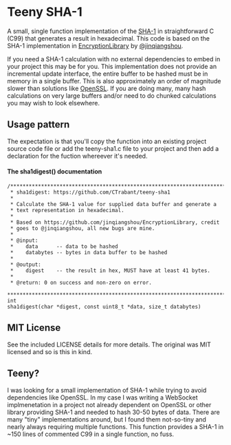 # Teeny SHA-1

A small, single function implementation of the
[SHA-1](https://en.wikipedia.org/wiki/SHA-1) in straightforward C
(C99) that generates a result in hexadecimal.  This code is based on
the SHA-1 implementation in
[EncryptionLibrary](https://github.com/jinqiangshou/EncryptionLibrary)
by [@jinqiangshou](https://github.com/jinqiangshou).

If you need a SHA-1 calculation with no external dependencies to embed
in your project this may be for you.  This implementation does not
provide an incremental update interface, the entire buffer to be
hashed must be in memory in a single buffer.  This is also
approximately an order of magnitude slower than solutions like
[OpenSSL](https://www.openssl.org/).  If you are doing many, many hash
calculations on very large buffers and/or need to do chunked
calculations you may wish to look elsewhere.

## Usage pattern

The expectation is that you'll copy the function into an existing
project source code file or add the teeny-sha1.c file to your project
and then add a declaration for the fuction whereever it's needed.

#### The sha1digest() documentation
```
/*******************************************************************************
 * sha1digest: https://github.com/CTrabant/teeny-sha1
 *
 * Calculate the SHA-1 value for supplied data buffer and generate a
 * text representation in hexadecimal.
 *
 * Based on https://github.com/jinqiangshou/EncryptionLibrary, credit
 * goes to @jinqiangshou, all new bugs are mine.
 *
 * @input:
 *    data      -- data to be hashed
 *    databytes -- bytes in data buffer to be hashed
 *
 * @output:
 *    digest    -- the result in hex, MUST have at least 41 bytes.
 *
 * @return: 0 on success and non-zero on error.
 ******************************************************************************/
int
sha1digest(char *digest, const uint8_t *data, size_t databytes)
```

## MIT License

See the included LICENSE details for more details.  The original was
MIT licensed and so is this in kind.

## Teeny?

I was looking for a small implementation of SHA-1 while trying to
avoid dependencies like OpenSSL.  In my case I was writing a WebSocket
implmenetation in a project not already dependent on OpenSSL or other
library providing SHA-1 and needed to hash 30-50 bytes of data.  There
are many "tiny" implementations around, but I found them not-so-tiny
and nearly always requiring multiple functions.  This function
provides a SHA-1 in ~150 lines of commented C99 in a single function,
no fuss.
